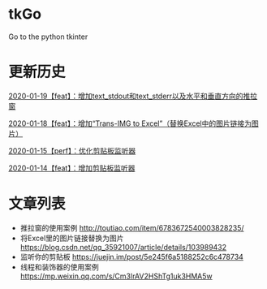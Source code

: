 <!--
 * @Author              : Uncle Bean
 * @Date                : 2020-01-13 23:44:00
 * @LastEditors         : Uncle Bean
 * @LastEditTime        : 2020-01-19 23:31:52
 * @FilePath            : \README.md
 * @Description         : 
 -->

# tkGo
Go to the python tkinter

# 更新历史
[2020-01-19【feat】：增加text_stdout和text_stderr以及水平和垂直方向的推拉窗](http://toutiao.com/item/6783672540003828235/)

[2020-01-18【feat】：增加“Trans-IMG to Excel”（替换Excel中的图片链接为图片）](https://blog.csdn.net/qq_35921007/article/details/103989432)

[2020-01-15【perf】：优化剪贴板监听器](https://juejin.im/post/5e245f6a5188252c6c478734)

[2020-01-14【feat】：增加剪贴板监听器](https://juejin.im/post/5e245f6a5188252c6c478734)

# 文章列表
- 推拉窗的使用案例 http://toutiao.com/item/6783672540003828235/
- 将Excel里的图片链接替换为图片 https://blog.csdn.net/qq_35921007/article/details/103989432
- 监听你的剪贴板 https://juejin.im/post/5e245f6a5188252c6c478734
- 线程和装饰器的使用案例 https://mp.weixin.qq.com/s/Cm3lrAV2HShTg1uk3HMA5w